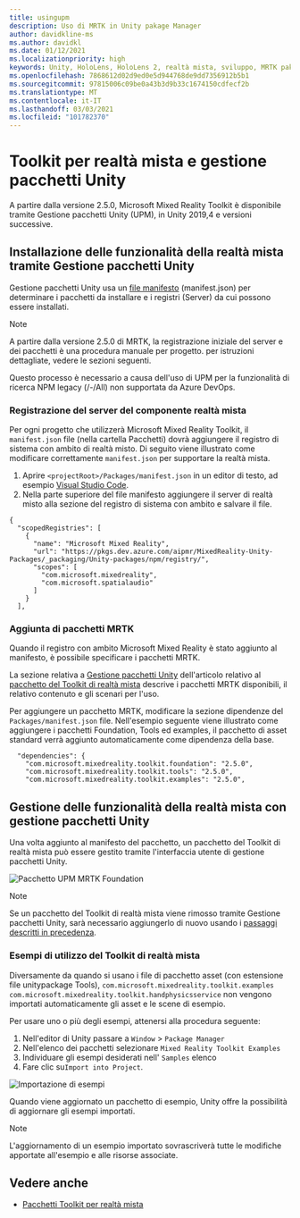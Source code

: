```yaml
---
title: usingupm
description: Uso di MRTK in Unity pakage Manager
author: davidkline-ms
ms.author: davidkl
ms.date: 01/12/2021
ms.localizationpriority: high
keywords: Unity, HoloLens, HoloLens 2, realtà mista, sviluppo, MRTK pakages,
ms.openlocfilehash: 7868612d02d9ed0e5d944768de9dd7356912b5b1
ms.sourcegitcommit: 97815006c09be0a43b3d9b33c1674150cdfecf2b
ms.translationtype: MT
ms.contentlocale: it-IT
ms.lasthandoff: 03/03/2021
ms.locfileid: "101782370"
---
```

# <a name="mixed-reality-toolkit-and-unity-package-manager"></a>Toolkit per realtà mista e gestione pacchetti Unity

A partire dalla versione 2.5.0, Microsoft Mixed Reality Toolkit è disponibile tramite Gestione pacchetti Unity (UPM), in Unity 2019,4 e versioni successive.

## <a name="installing-mixed-reality-features-using-the-unity-package-manager"></a>Installazione delle funzionalità della realtà mista tramite Gestione pacchetti Unity

Gestione pacchetti Unity usa un [file manifesto](https://docs.unity3d.com/Manual/upm-manifestPkg.html) (manifest.json) per determinare i pacchetti da installare e i registri (Server) da cui possono essere installati.

> [!Note]
> A partire dalla versione 2.5.0 di MRTK, la registrazione iniziale del server e dei pacchetti è una procedura manuale per progetto. per istruzioni dettagliate, vedere le sezioni seguenti.
>
> Questo processo è necessario a causa dell'uso di UPM per la funzionalità di ricerca NPM legacy (/-/All) non supportata da Azure DevOps.

### <a name="registering-the-mixed-reality-component-server"></a>Registrazione del server del componente realtà mista

Per ogni progetto che utilizzerà Microsoft Mixed Reality Toolkit, il `manifest.json` file (nella cartella Pacchetti) dovrà aggiungere il registro di sistema con ambito di realtà misto. Di seguito viene illustrato come modificare correttamente `manifest.json` per supportare la realtà mista.

1. Aprire `<projectRoot>/Packages/manifest.json` in un editor di testo, ad esempio [Visual Studio Code](https://code.visualstudio.com/).
1. Nella parte superiore del file manifesto aggiungere il server di realtà misto alla sezione del registro di sistema con ambito e salvare il file.

```
{
  "scopedRegistries": [
    {
      "name": "Microsoft Mixed Reality",
      "url": "https://pkgs.dev.azure.com/aipmr/MixedReality-Unity-Packages/_packaging/Unity-packages/npm/registry/",
      "scopes": [
        "com.microsoft.mixedreality",
        "com.microsoft.spatialaudio"
      ]
    }
  ],
```

### <a name="adding-mrtk-packages"></a>Aggiunta di pacchetti MRTK

Quando il registro con ambito Microsoft Mixed Reality è stato aggiunto al manifesto, è possibile specificare i pacchetti MRTK.

La sezione relativa a [Gestione pacchetti Unity](../packages-releases/MRTK_Packages.md#unity-package-manager) dell'articolo relativo al [pacchetto del Toolkit di realtà mista](../packages-releases/MRTK_Packages.md) descrive i pacchetti MRTK disponibili, il relativo contenuto e gli scenari per l'uso.

Per aggiungere un pacchetto MRTK, modificare la sezione dipendenze del `Packages/manifest.json` file. Nell'esempio seguente viene illustrato come aggiungere i pacchetti Foundation, Tools ed examples, il pacchetto di asset standard verrà aggiunto automaticamente come dipendenza della base.

```
  "dependencies": {
    "com.microsoft.mixedreality.toolkit.foundation": "2.5.0",
    "com.microsoft.mixedreality.toolkit.tools": "2.5.0",
    "com.microsoft.mixedreality.toolkit.examples": "2.5.0",
```

## <a name="managing-mixed-reality-features-with-the-unity-package-manager"></a>Gestione delle funzionalità della realtà mista con gestione pacchetti Unity

Una volta aggiunto al manifesto del pacchetto, un pacchetto del Toolkit di realtà mista può essere gestito tramite l'interfaccia utente di gestione pacchetti Unity.

![Pacchetto UPM MRTK Foundation](../features/Images/Packaging/MRTK_FoundationUPM.png)

> [!Note]
> Se un pacchetto del Toolkit di realtà mista viene rimosso tramite Gestione pacchetti Unity, sarà necessario aggiungerlo di nuovo usando i [passaggi descritti in precedenza](#adding-mrtk-packages).

### <a name="using-mixed-reality-toolkit-examples"></a>Esempi di utilizzo del Toolkit di realtà mista

Diversamente da quando si usano i file di pacchetto asset (con estensione file unitypackage Tools), `com.microsoft.mixedreality.toolkit.examples` `com.microsoft.mixedreality.toolkit.handphysicsservice` non vengono importati automaticamente gli asset e le scene di esempio.

Per usare uno o più degli esempi, attenersi alla procedura seguente:

1. Nell'editor di Unity passare a `Window` > `Package Manager`
1. Nell'elenco dei pacchetti selezionare `Mixed Reality Toolkit Examples`
1. Individuare gli esempi desiderati nell' `Samples` elenco
1. Fare clic su`Import into Project`.

![Importazione di esempi](../features/Images/Packaging/MRTK_ExamplesUpm.png)

Quando viene aggiornato un pacchetto di esempio, Unity offre la possibilità di aggiornare gli esempi importati.

> [!Note]
> L'aggiornamento di un esempio importato sovrascriverà tutte le modifiche apportate all'esempio e alle risorse associate.

## <a name="see-also"></a>Vedere anche

- [Pacchetti Toolkit per realtà mista](../packages-releases/MRTK_Packages.md)
